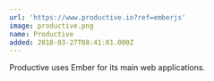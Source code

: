 ```yaml
---
url: 'https://www.productive.io?ref=emberjs'
image: productive.png
name: Productive
added: 2018-03-27T08:41:01.000Z
---
```

Productive uses Ember for its main web applications.
